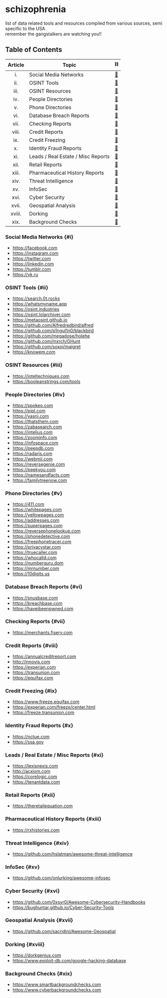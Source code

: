 # schizophrenia
list of data related tools and resources compiled from various sources, semi specific to the USA  
remember the gangstalkers are watching you!!  

## Table of Contents

| Article        | Topic                              | ⛓️ |
|:--------------:|------------------------------------|:--:|
| i.             | Social Media Networks              | [🔗](#i)     |   
| ii.            | OSINT Tools                        | [🔗](#ii)    |   
| iii.           | OSINT Resources                    | [🔗](#iii)   |  
| iv.            | People Directories                 | [🔗](#iv)    |   
| v.             | Phone Directories                  | [🔗](#v)     |   
| vi.            | Database Breach Reports            | [🔗](#vi)    |   
| vii.           | Checking Reports                   | [🔗](#vii)   |   
| viii.          | Credit Reports                     | [🔗](#viii)  |  
| ix.            | Credit Freezing                    | [🔗](#ix)    |   
| x.             | Identity Fraud Reports             | [🔗](#x)     |   
| xi.            | Leads / Real Estate / Misc Reports | [🔗](#xi)    |  
| xii.           | Retail Reports                     | [🔗](#xii)   |   
| xiii.          | Pharmaceutical History Reports     | [🔗](#xiii)  |   
| xiv.           | Threat Intelligence                | [🔗](#xiv)   |   
| xv.            | InfoSec                            | [🔗](#xv)    |   
| xvi.           | Cyber Security                     | [🔗](#xvi)   |   
| xvii.          | Geospatial Analysis                | [🔗](#xvii)  |   
| xviii.         | Dorking                            | [🔗](#xviii) |   
| xix.           | Background Checks                  | [🔗](#xix)   | 

### Social Media Networks {#i}  

- https://facebook.com
- https://instagram.com
- https://twitter.com
- https://linkedin.com
- https://tumblr.com
- https://vk.ru

### OSINT Tools {#ii}    
  
- https://search.0t.rocks
- https://whatsmyname.app
- https://osint.industries
- https://osint.lolarchiver.com
- https://metaosint.github.io
- https://github.com/Alfredredbird/alfred
- https://github.com/p1ngul1n0/blackbird
- https://github.com/megadose/holehe
- https://github.com/mxrch/GHunt
- https://github.com/soxoj/maigret
- https://knowem.com

### OSINT Resources {#iii}

- https://inteltechniques.com
- https://booleanstrings.com/tools
 
### People Directories {#iv}  

- https://spokeo.com
- https://pipl.com
- https://yasni.com
- https://thatsthem.com
- https://zabasearch.com
- https://intelius.com
- https://zoominfo.com
- https://infospace.com
- https://peepdb.com
- https://radaris.com
- https://webmii.com
- https://reversegenie.com
- https://peekyou.com
- https://namesandfacts.com
- https://familytreenow.com

### Phone Directories {#v}  

- https://411.com
- https://whitepages.com
- https://yellowpages.com
- https://addresses.com
- https://superpages.com
- https://reversephonelookup.com
- https://phonedetective.com
- https://freephonetracer.com
- https://privacystar.com
- https://truecaller.com
- https://whocalld.com
- https://numberguru.dom
- https://mrnumber.com
- https://10digits.us

### Database Breach Reports {#vi}

- https://snusbase.com
- https://breachbase.com
- https://haveibeenpwned.com

### Checking Reports {#vii}

- https://merchants.fiserv.com

### Credit Reports {#viii}  

- https://annualcreditreport.com
- http://innovis.com
- https://experian.com
- https://transunion.com
- https://equifax.com

### Credit Freezing {#ix}

- https://www.freeze.equifax.com
- https://experian.com/freeze/center.html
- https://freeze.transunion.com

### Identity Fraud Reports {#x}

- https://nctue.com
- https://ssa.gov

### Leads / Real Estate / Misc Reports {#xi}  

- https://lexisnexis.com
- http://acxiom.com
- https://corelogic.com
- https://tenantdata.com

### Retail Reports {#xii}

- https://theretailequation.com

### Pharmaceutical History Reports {#xiii}

- https://rxhistories.com

### Threat Intelligence {#xiv} 

- https://github.com/hslatman/awesome-threat-intelligence

### InfoSec {#xv}

- https://github.com/onlurking/awesome-infosec

### Cyber Security {#xvi}

- https://github.com/0xsyr0/Awesome-Cybersecurity-Handbooks
- https://bughuntar.github.io/Cyber-Security-Tools

### Geospatial Analysis {#xvii}

- https://github.com/sacridini/Awesome-Geospatial

### Dorking {#xviii}

- https://dorkgenius.com
- https://www.exploit-db.com/google-hacking-database

### Background Checks {#xix}

- https://www.smartbackgroundchecks.com
- https://www.cyberbackgroundchecks.com

